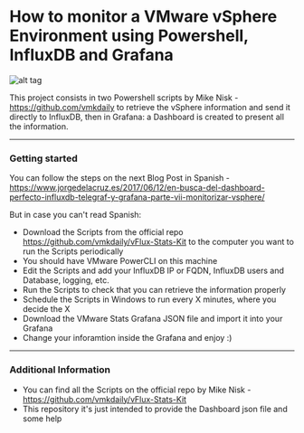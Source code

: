 How to monitor a VMware vSphere Environment using Powershell, InfluxDB and Grafana
===================

![alt tag](https://www.jorgedelacruz.es/wp-content/uploads/2017/06/grafana-esxi-013-2.png)

This project consists in two Powershell scripts by Mike Nisk - https://github.com/vmkdaily to retrieve the vSphere information and send it directly to InfluxDB, then in Grafana: a Dashboard is created to present all the information.

----------

### Getting started
You can follow the steps on the next Blog Post in Spanish - https://www.jorgedelacruz.es/2017/06/12/en-busca-del-dashboard-perfecto-influxdb-telegraf-y-grafana-parte-vii-monitorizar-vsphere/

But in case you can't read Spanish:
* Download the Scripts from the official repo https://github.com/vmkdaily/vFlux-Stats-Kit to the computer you want to run the Scripts periodically
* You should have VMware PowerCLI on this machine
* Edit the Scripts and add your InfluxDB IP or FQDN, InfluxDB users and Database, logging, etc.
* Run the Scripts to check that you can retrieve the information properly
* Schedule the Scripts in Windows to run every X minutes, where you decide the X
* Download the VMware Stats Grafana JSON file and import it into your Grafana
* Change your inforamtion inside the Grafana and enjoy :)

----------

### Additional Information
* You can find all the Scripts on the official repo by Mike Nisk - https://github.com/vmkdaily/vFlux-Stats-Kit
* This repository it's just intended to provide the Dashboard json file and some help
